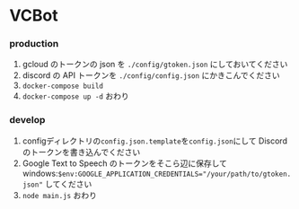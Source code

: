 # VCBot

### production

1. gcloud のトークンの json を `./config/gtoken.json` にしておいてください
2. discord の API トークンを `./config/config.json` にかきこんでください
3. `docker-compose build`
4. `docker-compose up -d`
   おわり

### develop

1. configディレクトリの`config.json.template`を`config.json`にして Discord のトークンを書き込んでください
2. Google Text to Speech のトークンをそこら辺に保存して
   windows:`$env:GOOGLE_APPLICATION_CREDENTIALS="/your/path/to/gtoken.json"` してください
3. `node main.js`
   おわり
